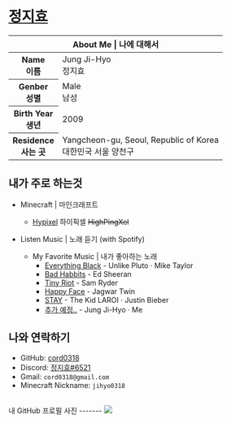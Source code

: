 # [정지효](https://github.com/cord0318)

<table>
    <thread>
        <tr>
            <th colspan="2"> About Me | 나에 대해서</th>
        </tr>
    </thread>
    <tbody>
        <tr>
            <th>Name<br>이름</th>
            <td>Jung Ji-Hyo<br>정지효</td>
        </tr>
        <tr>
            <th>Genber<br>성별</th>
            <td>Male<br>남성</td>
        </tr>
        <tr>
            <th>Birth Year<br>생년</th>
            <td>2009</td>
        </tr>
        <tr>
            <th>Residence<br>사는 곳</th>
            <td>Yangcheon-gu, Seoul, Republic of Korea<br>대한민국 서울 양천구</td>
        </tr>
    </tbody>
</table>

내가 주로 하는것
---------
* Minecraft | 마인크래프트
    * [Hypixel](https://hypixel.net/) 하이픽셀 ~~HighPingXel~~

* Listen Music | 노래 듣기 (with Spotify)
    * My Favorite Music | 내가 좋아하는 노래
        * [Everything Black](https://open.spotify.com/album/65QMh46zprwhLoYR9vOlVz) - Unlike Pluto · Mike Taylor
        * [Bad Habbits](https://open.spotify.com/album/01NhUvviMytvV12pmJiDZH) - Ed Sheeran
        * [Tiny Riot](https://open.spotify.com/track/0u7b8p0mxUUNT7xeuYUtlP) - Sam Ryder
        * [Happy Face](https://open.spotify.com/album/5fSC2RnEJ1cCmPiwQq0J6U) - Jagwar Twin
        * [STAY](https://open.spotify.com/album/4QLAtpLNUsHEYrcHXmMIZZ) - The Kid LAROI · Justin Bieber
        * [추가 예정..](https://add_music_later.com/) - Jung Ji-Hyo · Me

나와 연락하기
--------
* GitHub: [cord0318](https://github.com/cord0318)
* Discord: [정지효#6521](https://discord.com/users/761779146434805770)
* Gmail: `cord0318@gmail.com`
* Minecraft Nickname: `jihyo0318`

<br>
내 GitHub 프로필 사진
-------
<img src="https://avatars.githubusercontent.com/u/73050161?v=4">
